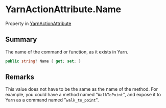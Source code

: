 # YarnActionAttribute.Name

Property in [YarnActionAttribute](/docs/api/csharp/yarn.unity.yarnactionattribute.md)

## Summary


The name of the command or function, as it exists in Yarn.


```csharp
public string? Name { get; set; }
```

## Remarks


This value does not have to be the same as the name of the method.
For example, you could have a method named "`WalkToPoint`", and
expose it to Yarn as a command named "`walk_to_point`".


